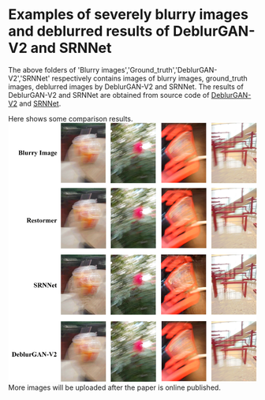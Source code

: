 # Examples of severely blurry images and deblurred results of DeblurGAN-V2 and SRNNet 
The above folders of 'Blurry images','Ground_truth','DeblurGAN-V2','SRNNet' respectively contains images of blurry images, ground_truth images, deblurred images by DeblurGAN-V2 and SRNNet. The results of DeblurGAN-V2 and SRNNet are obtained from source code of [DeblurGAN-V2](https://github.com/facebookresearch/deit) and [SRNNet](https://github.com/huggingface/pytorch-image-models/tree/main/timm). 

Here shows some comparison results. ![Sever blurry examples](https://github.com/esnthere/QAMD/blob/main/examples/examples.png)
More images will be uploaded after the paper is online published.


   

